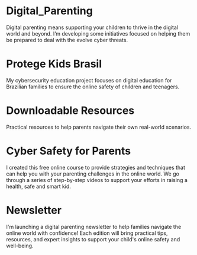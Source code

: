 # Digital_Parenting
Digital parenting means supporting your children to thrive in the digital world and beyond. I’m developing some initiatives focused on helping them be prepared to deal with the evolve cyber threats.

# Protege Kids Brasil
My cybersecurity education project focuses on digital education for Brazilian families to ensure the online safety of children and teenagers.

# Downloadable Resources
Practical resources to help parents navigate their own real-world scenarios.

# Cyber ​​Safety for Parents
I created this free online course to provide strategies and techniques that can help you with your parenting challenges in the online world. We go through a series of step-by-step videos to support your efforts in raising a health, safe and smart kid.

# Newsletter
I'm launching a digital parenting newsletter to help families navigate the online world with confidence! Each edition will bring practical tips, resources, and expert insights to support your child's online safety and well-being.
